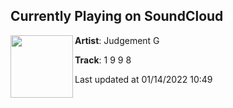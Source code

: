 ## Currently Playing on SoundCloud

[<img align="left" width="100" src="https://i1.sndcdn.com/artworks-4e7zEFbrm9knHKKt-a7chyQ-t500x500.jpg">](https://soundcloud.com/judgementg/1-9-9-8a?in=saxurn/sets/phonk)

**Artist**: Judgement G 

**Track**: 1 9 9 8

Last updated at 01/14/2022 10:49
